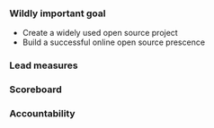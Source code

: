 
### Wildly important goal

- Create a widely used open source project
- Build a successful online open source prescence 


### Lead measures

### Scoreboard

### Accountability
